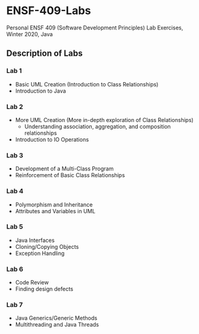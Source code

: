 # ENSF-409-Labs
Personal ENSF 409 (Software Development Principles) Lab Exercises, Winter 2020, Java

## Description of Labs
### Lab 1
* Basic UML Creation (Introduction to Class Relationships)
* Introduction to Java

### Lab 2
* More UML Creation (More in-depth exploration of Class Relationships)
  * Understanding association, aggregation, and composition relationships
* Introduction to IO Operations

### Lab 3
* Development of a Multi-Class Program
* Reinforcement of Basic Class Relationships

### Lab 4
* Polymorphism and Inheritance
* Attributes and Variables in UML

### Lab 5
* Java Interfaces
* Cloning/Copying Objects
* Exception Handling

### Lab 6
* Code Review
* Finding design defects

### Lab 7
* Java Generics/Generic Methods
* Multithreading and Java Threads
